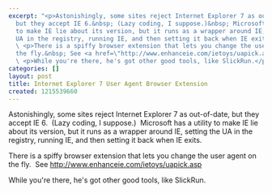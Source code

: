 ```yaml
---
excerpt: "<p>Astonishingly, some sites reject Internet Explorer 7 as out-of-date,
  but they accept IE 6.&nbsp; (Lazy coding, I suppose.)&nbsp; Microsoft has a utility
  to make IE lie about its version, but it runs as a wrapper around IE, setting the
  UA in the registry, running IE, and then setting it back when IE exits.</p>\r\n
  \ <p>There is a spiffy browser extension that lets you change the user agent on
  the fly.&nbsp; See <a href=\"http://www.enhanceie.com/ietoys/uapick.asp\">http://www.enhanceie.com/ietoys/uapick.asp</a></p>\r\n
  \ <p>While you're there, he's got other good tools, like SlickRun.</p>"
categories: []
layout: post
title: Internet Explorer 7 User Agent Browser Extension
created: 1215539660
---
```

<p>Astonishingly, some sites reject Internet Explorer 7 as out-of-date, but they accept IE 6.&nbsp; (Lazy coding, I suppose.)&nbsp; Microsoft has a utility to make IE lie about its version, but it runs as a wrapper around IE, setting the UA in the registry, running IE, and then setting it back when IE exits.</p>
  <p>There is a spiffy browser extension that lets you change the user agent on the fly.&nbsp; See <a href="http://www.enhanceie.com/ietoys/uapick.asp">http://www.enhanceie.com/ietoys/uapick.asp</a></p>
  <p>While you're there, he's got other good tools, like SlickRun.</p>
  <p>&nbsp;</p>
